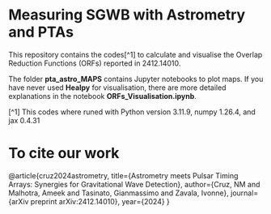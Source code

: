 # Measuring SGWB with Astrometry and PTAs

This repository contains the codes[^1] to calculate and visualise the Overlap Reduction Functions (ORFs) reported in 2412.14010.

The folder **pta_astro_MAPS** contains Jupyter notebooks to plot maps. If you have never used **Healpy** for visualisation, there are more detailed explanations in the notebook **ORFs_Visualisation.ipynb**.

[^1] This codes where runed with Python version 3.11.9, numpy 1.26.4, and jax 0.4.31

# To cite our work

@article{cruz2024astrometry,
  title={Astrometry meets Pulsar Timing Arrays: Synergies for Gravitational Wave Detection},
  author={Cruz, NM and Malhotra, Ameek and Tasinato, Gianmassimo and Zavala, Ivonne},
  journal={arXiv preprint arXiv:2412.14010},
  year={2024}
}
